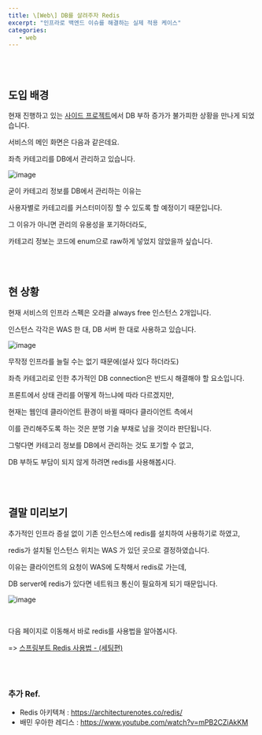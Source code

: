 ```yaml
---
title: \[Web\] DB를 살려주자 Redis
excerpt: "인프라로 백엔드 이슈를 해결하는 실제 적용 케이스"
categories:
   - web
---
```




<br /><br />

## 도입 배경
현재 진행하고 있는 <a href="https://github.com/whynot-here/whynot-here-api-server" target="_blank">사이드 프로젝트</a>에서 DB 부하 증가가 불가피한 상황을 만나게 되었습니다.

서비스의 메인 화면은 다음과 같은데요. 

좌측 카테고리를 DB에서 관리하고 있습니다. 

![image](https://user-images.githubusercontent.com/42775225/190577033-71467889-4fdf-4c0a-90ec-954d0e28be04.png)


굳이 카테고리 정보를 DB에서 관리하는 이유는 

사용자별로 카테고리를 커스터미이징 할 수 있도록 할 예정이기 때문입니다. 

그 이유가 아니면 관리의 유용성을 포기하더라도, 

카테고리 정보는 코드에 enum으로 raw하게 넣었지 않았을까 싶습니다.

<br /><br />

## 현 상황

현재 서비스의 인프라 스펙은 오라클 always free 인스턴스 2개입니다.

인스턴스 각각은 WAS 한 대, DB 서버 한 대로 사용하고 있습니다. 

![image](https://user-images.githubusercontent.com/42775225/190580150-468ce467-72f3-47a5-a813-c805a5ba53a8.png)

무작정 인프라를 늘릴 수는 없기 때문에(설사 있다 하더라도) 

좌측 카테고리로 인한 추가적인 DB connection은 반드시 해결해야 할 요소입니다.

프론트에서 상태 관리를 어떻게 하느냐에 따라 다르겠지만, 

현재는 웹인데 클라이언트 환경이 바뀔 때마다 클라이언트 측에서 

이를 관리해주도록 하는 것은 분명 기술 부채로 남을 것이라 판단됩니다.

그렇다면 카테고리 정보를 DB에서 관리하는 것도 포기할 수 없고, 

DB 부하도 부담이 되지 않게 하려면 redis를 사용해봅시다.

<br /><br />

## 결말 미리보기

추가적인 인프라 증설 없이 기존 인스턴스에 redis를 설치하여 사용하기로 하였고, 

redis가 설치될 인스턴스 위치는 WAS 가 있던 곳으로 결정하였습니다.

이유는 클라이언트의 요청이 WAS에 도착해서 redis로 가는데, 

DB server에 redis가 있다면 네트워크 통신이 필요하게 되기 때문입니다.

![image](https://user-images.githubusercontent.com/42775225/190584296-ffd06199-840d-463c-8643-a27e26d0aaf7.png)

<br />

다음 페이지로 이동해서 바로 redis를 사용법을 알아봅시다.

=> <a href="https://github.com/osj3474/redis2" target="_blank">스프링부트 Redis 사용법 - (세팅편)</a>



<br /><br />

### 추가 Ref.

- Redis 아키텍쳐 : <a href="https://architecturenotes.co/redis/" target="_blank">https://architecturenotes.co/redis/</a>
- 배민 우아한 레디스 : <a href="https://www.youtube.com/watch?v=mPB2CZiAkKM" target="_blank">https://www.youtube.com/watch?v=mPB2CZiAkKM</a>

<br /><br /><br />
